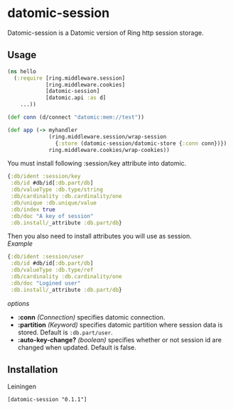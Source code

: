 # datomic-session

Datomic-session is a Datomic version of Ring http session storage.

## Usage

```clojure
(ns hello
  (:require [ring.middleware.session]
            [ring.middleware.cookies]
            [datomic-session]
            [datomic.api :as d]
    ...))

(def conn (d/connect "datomic:mem://test"))

(def app (-> myhandler
             (ring.middleware.session/wrap-session
               {:store (datomic-session/datomic-store {:conn conn})})
             ring.middleware.cookies/wrap-cookies))
```

You must install following :session/key attribute into datomic.

```clojure
{:db/ident :session/key
 :db/id #db/id[:db.part/db]
 :db/valueType :db.type/string
 :db/cardinality :db.cardinality/one
 :db/unique :db.unique/value
 :db/index true
 :db/doc "A key of session"
 :db.install/_attribute :db.part/db}
```

Then you also need to install attributes you will use as session.<br>
*Example*

```clojure
{:db/ident :session/user
 :db/id #db/id[:db.part/db]
 :db/valueType :db.type/ref
 :db/cardinality :db.cardinality/one
 :db/doc "Logined user"
 :db.install/_attribute :db.part/db}
```

*options*

* **:conn** *(Connection)* specifies datomic connection.
* **:partition** *(Keyword)* specifies datomic partition where session data is stored. Default is `:db.part/user`.
* **:auto-key-change?** *(boolean)* specifies whether or not session id are changed when updated. Default is false.

## Installation
Leiningen

    [datomic-session "0.1.1"]
